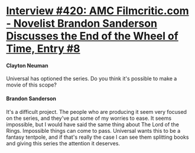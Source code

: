 # [Interview #420: AMC Filmcritic.com - Novelist Brandon Sanderson Discusses the End of the Wheel of Time, Entry #8](https://www.theoryland.com/intvmain.php?i=420#8)

#### Clayton Neuman

Universal has optioned the series. Do you think it's possible to make a movie of this scope?

#### Brandon Sanderson

It's a difficult project. The people who are producing it seem very focused on the series, and they've put some of my worries to ease. It seems impossible, but I would have said the same thing about The Lord of the Rings. Impossible things can come to pass. Universal wants this to be a fantasy tentpole, and if that's really the case I can see them splitting books and giving this series the attention it deserves.

